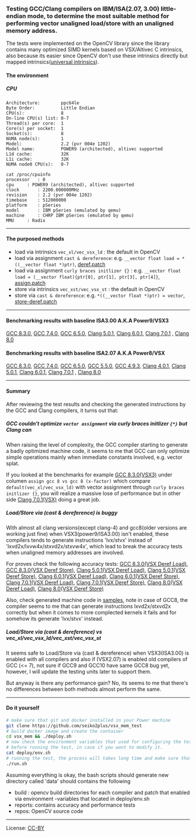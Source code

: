 ### Testing GCC/Clang compilers on IBM/ISA(2.07, 3.00) little-endian mode, to determine the most suitable method for performing vector unaligned load/store with an unaligned memory address.

The tests were implemented on the OpenCV library since the library contains many optimized SIMD kernels based on VSX/Altivec C intrinsics, also because its easier since OpenCV don't use these intrinsics directly but mapped intrinsics([universal intrinsics](https://docs.opencv.org/3.4/df/d91/group__core__hal__intrin.html)).

#### The environment

##### CPU

```
Architecture:        ppc64le
Byte Order:          Little Endian
CPU(s):              8
On-line CPU(s) list: 0-7
Thread(s) per core:  1
Core(s) per socket:  1
Socket(s):           8
NUMA node(s):        1
Model:               2.2 (pvr 004e 1202)
Model name:          POWER9 (architected), altivec supported
L1d cache:           32K
L1i cache:           32K
NUMA node0 CPU(s):   0-7
```
```
cat /proc/cpuinfo
processor	: 0
cpu		: POWER9 (architected), altivec supported
clock		: 2200.000000MHz
revision	: 2.2 (pvr 004e 1202)
timebase	: 512000000
platform	: pSeries
model		: IBM pSeries (emulated by qemu)
machine		: CHRP IBM pSeries (emulated by qemu)
MMU		: Radix
```

---

#### The purposed methods

- load via intrinsics `vec_xl/vec_vsx_ld` : the default in OpenCV
- load via assignment `cast & dereference`: e.g. `__vector float load = *((__vector float *)ptr)`, [deref.patch](patches/deref.patch)
- load via assignment `curly braces initlizer {}` :  e.g. `__vector float load = (__vector float){ptr[0], ptr[1], ptr[3], ptr[4]}`, [assign.patch](patches/assign.patch)
- store via intrinsics `vec_xst/vec_vsx_st` : the default in OpenCV
- store via `cast & dereference`: e.g. `*((__vector float *)ptr) = vector`, [store-deref.patch](patches/store-deref.patch)
---

#### Benchmarking results with baseline ISA3.00 A.K.A  Power9/VSX3
[GCC 8.3.0](reports_vsx3/gcc_8_vs_deref_gcc_8_assign_gcc_8_store-deref_gcc_8.md), [GCC 7.4.0](reports_vsx3/gcc_7_vs_deref_gcc_7_assign_gcc_7_store-deref_gcc_7.md), [GCC 6.5.0](reports_vsx3/gcc_6_vs_deref_gcc_6_assign_gcc_6_store-deref_gcc_6.md), [Clang 5.0.1](reports_vsx3/clang_5.0_vs_deref_clang_5.0_assign_clang_5.0_store-deref_clang_5.0.md), [Clang 6.0.1](reports_vsx3/clang_6.0_vs_deref_clang_6.0_assign_clang_6.0_store-deref_clang_6.0.md), [Clang 7.0.1](reports_vsx3/clang_7_vs_deref_clang_7_assign_clang_7_store-deref_clang_7.md) , [Clang 8.0](reports_vsx3/clang_8_vs_deref_clang_8_assign_clang_8_store-deref_clang_8.md)


#### Benchmarking results with baseline ISA2.07 A.K.A  Power8/VSX
[GCC 8.3.0](reports_vsx/gcc_8_vs_assign_gcc_8.md), [GCC 7.4.0](reports_vsx/gcc_7_vs_deref_gcc_7_assign_gcc_7_store-deref_gcc_7.md), [GCC 6.5.0](reports_vsx/gcc_6_vs_deref_gcc_6_assign_gcc_6_store-deref_gcc_6.md), [GCC 5.5.0](reports_vsx/gcc_5_vs_deref_gcc_5_assign_gcc_5_store-deref_gcc_5.md), [GCC 4.9.3](reports_vsx/gcc_4.9_vs_deref_gcc_4.9_assign_gcc_4.9_store-deref_gcc_4.9.md), [Clang 4.0.1](reports_vsx/clang_4.0_vs_deref_clang_4.0_assign_clang_4.0_store-deref_clang_4.0.md), [Clang 5.0.1](reports_vsx/clang_5.0_vs_assign_clang_5.0.md), [Clang 6.0.1](reports_vsx/clang_6_vs_assign_clang_6.md), [Clang 7.0.1](reports_vsx/clang_7_vs_assign_clang_7.md) , [Clang 8.0](reports_vsx/clang_8_vs_assign_clang_8.md)

---

#### Summary

After reviewing the test results and checking the generated instructions by the GCC and Clang compilers, it turns out that:

##### GCC couldn't optimize `vector assignment` via curly braces initlizer `{*}` but Clang can

When raising the level of complexity, the GCC compiler starting to generate a badly optimized machine code,
it seems to me that GCC can only optimize simple operations mainly when immediate constants involved, e.g. vector splat.

If you looked at the benchmarks for example [GCC 8.3.0(VSX3)](reports_vsx3/gcc_8_vs_deref_gcc_8_assign_gcc_8_store-deref_gcc_8.md) under columen
`assign gcc 8 vs gcc 8 (x-factor)` which compare `default(vec_xl/vec_vsx_ld)` with vector assignment through `curly braces initlizer {}`,
you will realize a massive lose of performance but in other side [Clang 7.0.1(VSX)](reports_vsx3/clang_7_vs_deref_clang_7_assign_clang_7_store-deref_clang_7.md) doing a great job.

##### Load/Store via (cast & dereference) is buggy

With almost all clang versions(except clang-4) and gcc8(older versions are working just fine) when VSX3(power9/ISA3.00) isn't enabled,
these compilers tends to generate instructions 'lvx/stvx' instead of 'lxvd2x/lxvw4x/stxvd2x/stxvw4x', which lead to break
the accuracy tests when unaligned memory addresses are involved.

For proves check the following accuracy tests:
[GCC 8.3.0(VSX Deref Load)](reports_vsx/deref_gcc_8_test.log), [GCC 8.3.0(VSX Deref Store)](reports_vsx/store-deref_gcc_8_test.log), [Clang 5.0.1(VSX Deref Load)](reports_vsx/deref_clang_5.0_test.log), [Clang 5.0.1(VSX Deref Store)](reports_vsx/store-deref_clang_5.0_test.log), [Clang 6.0.1(VSX Deref Load)](reports_vsx/deref_clang_6.0_test.log), [Clang 6.0.1(VSX Deref Store)](reports_vsx/store-deref_clang_6.0_test.log), [Clang 7.0.1(VSX Deref Load)](reports_vsx/deref_clang_7_test.log), [Clang 7.0.1(VSX Deref Store)](reports_vsx/store-deref_clang_7_test.log), [Clang 8.0(VSX Deref Load)](reports_vsx/deref_clang_8_test.log), [Clang 8.0(VSX Deref Store)](reports_vsx/store-deref_clang_8_test.log)

Also, check generated machine code in [samples](samples), note in case of GCC8, the compiler seems to me that can generate instructions lxvd2x/stxvd2x correctly but when it comes to more complected kernels it fails and for somehow its generate 'lvx/stvx' instead.

##### Load/Store via (cast & dereference) vs vec_xl/vec_vsx_ld/vec_xst/vec_vsx_st

It seems safe to Load/Store via (cast & dereference) when VSX3(ISA3.00) is enabled with all compilers and
also if (VSX2.07) is enabled old compilers of GCC (<= 7), not sure if GCC9 and GCC10 have same GCC8 bug yet,
however, I will update the testing units later to support them.

But anyway is there any performance gain?
No, its seems to me that there's no differences between both methods almost perform the same.

----

#### Do it yourself

```Bash
# make sure that git and docker installed in your Power machine
git clone https://github.com/seiko2plus/vsx_mem_test
# build docker image and create the container
cd vsx_mem && ./deploy.sh
# now check the environment variables that used for configuring the test
# before running the test, in case if you want to modify it.
cat deploy/env.sh
# running the test, the process will takes long time and make sure that you have enough space +10GB in your machine
./run.sh
````

Assuming everything is okay, the bash scripts should generate new directory called 'data' should contains the following

- build : opencv build directories for each compiler and patch that enabled via environment -variables that located in deploy/env.sh
- reports: contains accuracy and performance tests
- repos: OpenCV source code

---
License: [CC-BY](https://creativecommons.org/licenses/by/3.0/)
